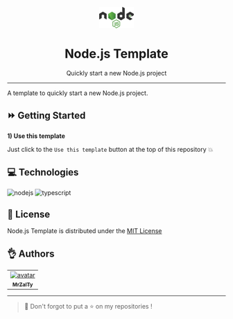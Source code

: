 <p align="center"><a href="https://github.com/MrZalTy/node-template">
  <img src=".github/assets/logo.svg" width="80" alt="Logo" /></a>
</p>

<h1 align="center">Node.js Template</h1>

<p align="center">Quickly start a new Node.js project</p>

---

A template to quickly start a new Node.js project.

## :fast_forward: Getting Started

**1) Use this template**

Just click to the `Use this template` button at the top of this repository :boom:

## :computer: Technologies

<p>
  <img src="https://img.shields.io/badge/node.js-6DA55F?style=for-the-badge&logo=node.js&logoColor=white" alt="nodejs" />
  <img src="https://img.shields.io/badge/TypeScript-007ACC?style=for-the-badge&logo=typescript&logoColor=white" alt="typescript" />
</p>

## :pencil: License

Node.js Template is distributed under the [MIT License](LICENSE)

## :ok_hand: Authors

<table>
  <tr>
    <td align="center">
      <a href="https://github.com/MrZalTy">
        <img src="https://avatars.githubusercontent.com/u/25481821?v=4?s=100" width="100px;" alt="avatar"/><br />
      <sub>
        <b>MrZalTy</b>
      </sub>
    </a>
  </tr>
</table>

---

> :rocket: Don't forgot to put a :star: on my repositories !
